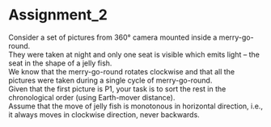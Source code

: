 # Assignment_2
Consider a set of pictures from 360° camera mounted inside a merry-go-round.\
They were taken at night and only one seat is visible which emits light – the seat in the shape of a jelly fish.\
We know that the merry-go-round rotates clockwise and that all the pictures were taken during a single cycle of merry-go-round.\
Given that the first picture is P1, your task is to sort the rest in the chronological order (using Earth-mover distance).\
Assume that the move of jelly fish is monotonous in horizontal direction, i.e., it always moves in clockwise direction, never backwards.
